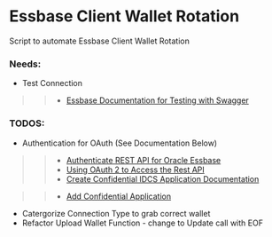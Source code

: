 # Essbase Client Wallet Rotation
Script to automate Essbase Client Wallet Rotation


### Needs:

- Test Connection 
>> - [Essbase Documentation for Testing with Swagger](https://docs.oracle.com/en/database/other-databases/essbase/21/essrt/quick-start.html) 

### TODOS:

- Authentication for OAuth (See Documentation Below)
>> * [Authenticate REST API for Oracle Essbase](https://docs.oracle.com/en/database/other-databases/essbase/21/essrt/authenticate.html#:~:text=You%20access%20Oracle%20Essbase%20REST%20resources%20over%20HTTPS%2C,the%20base64-encoding%20of%20%3Cusername%3E%3A%3Cpassword%3E%2C%20specified%20in%20the%20format%3A)
>> * [Using OAuth 2 to Access the Rest API](https://docs.oracle.com/en-us/iaas/Content/Identity/api-getstarted/OATOAuthClientWebApp.htm)
>> * [Create Confidential IDCS Application Documentation](https://docs.oracle.com/en/database/other-databases/essbase/19.3/essad/create-confidential-identity-cloud-service-application.html)
        
>>- [Add Confidential Application](https://docs.oracle.com/en/cloud/paas/identity-cloud/uaids/add-confidential-application.html)


- Catergorize Connection Type to grab correct wallet
- Refactor Upload Wallet Function - change to Update call with EOF